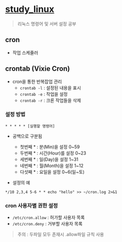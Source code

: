 # [study_linux](https://github.com/denlyou/study_linux)
> 리눅스 명령어 및 서버 설정 공부

## cron

- 작업 스케쥴러

## crontab (Vixie Cron)

- cron을 통한 반복잡업 관리
  - `crontab -l` : 설정된 내용을 표시  
  - `crontab -e` : 작업을 설정
  - `crontab -r` : 크론 작업들을 삭제

### 설정 방법

```shell
* * * * * [실행할 명령어]
```

- 공백으로 구분됨
  - 첫번째 * : 분(Min)을 설정 0~59
  - 두번째 * : 시간(Hour)를 설정 0~23
  - 세번째 * : 일(Day)을 설정 1~31
  - 네번째 * : 월(Month)을 설정 1~12
  - 다섯째 * : 요일을 설정 0~6(일~토)

- 설정의 예

```
*/10 2,3,4 5-6 * * echo "hello" >> ~/cron.log 2>&1
```

### cron 사용자별 권한 설정

- `/etc/cron.allow` : 허가할 사용자 목록
- `/etc/cron.deny` : 거부할 사용자 목록

> 주의 : 두파일 모두 존재시 .allow파일 규칙 사용
